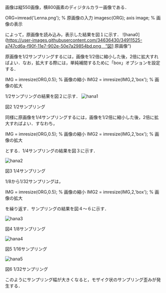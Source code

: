 画像は縦550画像，横800画素のディジタルカラー画像である．

ORG=imread('Lenna.png'); % 原画像の入力
imagesc(ORG); axis image; % 画像の表示

によって，原画像を読み込み，表示した結果を図１に示す．
![hana0](https://user-images.githubusercontent.com/34636430/34911525-a747cd6a-f90f-11e7-902e-50e7a29854bd.png　”図1 原画像”)

原画像を1/2サンプリングするには，画像を1/2倍に縮小した後，2倍に拡大すればよい．なお，拡大する際には，単純補間するために「box」オプションを設定する．

IMG = imresize(ORG,0.5); % 画像の縮小
IMG2 = imresize(IMG,2,'box'); % 画像の拡大

1/2サンプリングの結果を図２に示す．
![hana1](https://user-images.githubusercontent.com/34636430/34911526-b0237cd6-f90f-11e7-872d-0865d948d609.png)

図2 1/2サンプリング

同様に原画像を1/4サンプリングするには，画像を1/2倍に縮小した後，2倍に拡大すればよい．すなわち，

IMG = imresize(ORG,0.5); % 画像の縮小
IMG2 = imresize(IMG,2,'box'); % 画像の拡大

とする．1/4サンプリングの結果を図３に示す．

![hana2](https://user-images.githubusercontent.com/34636430/34911528-b1f02ef6-f90f-11e7-92e2-2ce5f576f673.png)

図3 1/4サンプリング

1/8から1/32サンプリングは，

IMG = imresize(ORG,0.5); % 画像の縮小
IMG2 = imresize(IMG,2,'box'); % 画像の拡大

を繰り返す．サンプリングの結果を図４～６に示す．

![hana3](https://user-images.githubusercontent.com/34636430/34911529-b4197f98-f90f-11e7-9e2b-e14e8c08e779.png)

図4 1/8サンプリング

![hana4](https://user-images.githubusercontent.com/34636430/34911531-b86f86c8-f90f-11e7-9d6c-816de9370dca.png)

図5 1/16サンプリング

![hana5](https://user-images.githubusercontent.com/34636430/34911533-bb0f3f22-f90f-11e7-9d9d-8024de43c68c.png)

図6 1/32サンプリング

このようにサンプリング幅が大きくなると，モザイク状のサンプリング歪みが発生する．
